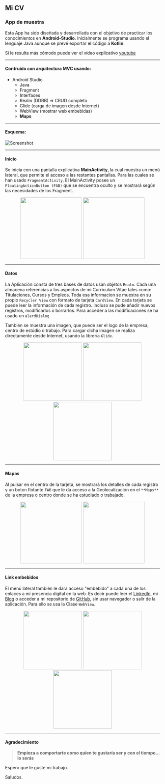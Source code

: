 ## Mi CV
 


### App de muestra 

Esta App ha sido diseñada y desarrollada con el objetivo de practicar los conocimientos en **Android-Studio**. Inicialmente se programa usando el lenguaje Java aunque se prevé exportar el código a __Kotlin__. 

Si le resulta más cómodo puede ver el vídeo explicativo [youtube]

***
#### Contruido con arquitectura MVC usando:

- Android Studio
    - Java
    - Fragment
    - Interfaces
    - Realm (DDBB) => CRUD completo
    - Glide (carga de imagen desde Internet)
    - WebView (mostrar web embebidas)
    - **Maps**

***
#### __Esquema__:

![Screenshot](/imagenMD/conjunto.png)


 ***
#### Inicio

Se inicia con una pantalla explicativa __MainActivity__, la cual muestra un menú lateral, que permite el acceso a las restantes pantallas.  Para las cuales se han usado `FragmentActivity`. El MainActivity posee un `FloatingActionButton (FAB)` que se encuentra oculto y se mostrará según las necesidades de los Fragment.

<p align="center"> <img src="/imagenMD/imagen1.png" width="200"/> <img src="/imagenMD/imagen2.png" width="200"/> </p> 



 ***
#### Datos

La Aplicación consta de tres bases de datos usan objetos `Realm`. Cada una almacena  referencias a los aspectos de mi Curriculum Vitae tales como: Titulaciones, Cursos y Empleos. Toda esa informacion se muestra en su propio `Recycler View` con formato de tarjeta `CardView`. En cada tarjeta se puede leer la información de cada registro. Incluso se pude añadir nuevos registros, modificarlos o borrarlos. Para acceder a las modificaciones se ha usado un `alerdDialog`. 


También se muestra una imagen, que puede ser el logo de la empresa, centro de estúdio o trabajo. Para cargar dicha imagen se realiza  directamente desde Internet, usando la librería `Glide`.

<p align="center"> <img src="/imagenMD/imagen13.png" width="190"/> <img src="/imagenMD/imagen3.png" width="190"/> <img src="/imagenMD/imagen9.png" width="190"/> </p>

  


 ***
#### Mapas

Al pulsar en el centro de la tarjeta, se mostrará los detalles de cada registro y un boton flotante `FAB` que le da acceso a la Geolocalización en el `**Maps**` de la empresa o centro donde se ha estudiado o trabajado.
<p align="center"> <img src="/imagenMD/imagen7.png" width="200"/> <img src="/imagenMD/imagen8.png" width="200"/>  </p>


 ***
#### Link embebidos
El menú lateral también le dara acceso "embebido" a cada una  de los enlaces a mi presencia digital en la web. Es decir puede leer el [LinkedIn](https://www.linkedin.com/in/jorge-s%C3%A1nchez-medina-bb7b7371/), mi [Blog](https://jorgecia.wixsite.com/miblog) o acceder a mi repositorio de [GitHub](https://github.com/jorgesanme), sin usar navegador o salir de la aplicación. Para ello se usa la Clase `WebView`.
<p align="center"> <img src="/imagenMD/imagen10.png" width="190"/> <img src="/imagenMD/imagen11.png" width="190"/> <img src="/imagenMD/imagen12.png" width="190"/ </p>



 ***
#### Agradecimiento

>**Empieza a comportarte como quien te gustaría ser y con el tiempo... lo serás**



Espero que le guste mi trabajo. 

Saludos. 

[youtube]:https://www.youtube.com/watch?v=RdfHRFbRMWc
